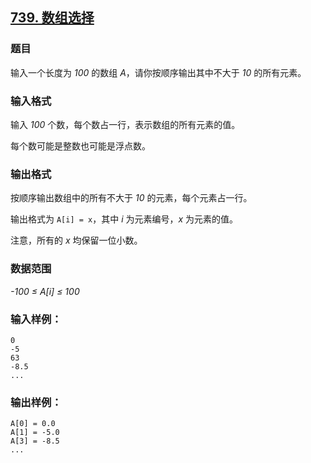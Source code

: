 ## [739. 数组选择](https://www.acwing.com/problem/content/741/)

### 题目

输入一个长度为 *100* 的数组 *A*，请你按顺序输出其中不大于 *10* 的所有元素。

### 输入格式

输入 *100* 个数，每个数占一行，表示数组的所有元素的值。

每个数可能是整数也可能是浮点数。

### 输出格式

按顺序输出数组中的所有不大于 *10* 的元素，每个元素占一行。

输出格式为 `A[i] = x`，其中 *i* 为元素编号，*x* 为元素的值。

注意，所有的 *x* 均保留一位小数。

### 数据范围

*-100 ≤ A[i] ≤ 100*

### 输入样例：

```
0
-5
63
-8.5
...
```

### 输出样例：

```
A[0] = 0.0
A[1] = -5.0
A[3] = -8.5
...
```
